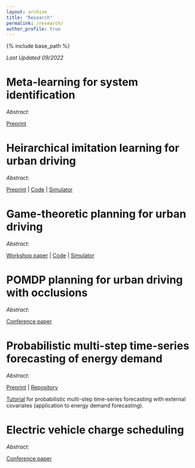 ```yaml
---
layout: archive
title: "Research"
permalink: /research/
author_profile: true
---
```


{% include base_path %}

_Last Updated 09/2022_

Meta-learning for system identification
=====

_*Abstract*_: 

[Preprint](https://arxiv.org/abs/2206.00694)

Heirarchical imitation learning for urban driving
=====

_*Abstract*_: 

[Preprint](https://arxiv.org/abs/2204.01922) \| [Code](https://github.com/sisl/InteractionImitation) \| [Simulator](https://github.com/sisl/InteractionSimulator)

Game-theoretic planning for urban driving
=====

_*Abstract*_: 

[Workshop paper](https://arxiv.org/abs/2201.0271) \| [Code](https://github.com/sisl/DecNashPlanning) \| [Simulator](https://github.com/sisl/InteractionSimulator)


POMDP planning for urban driving with occlusions
=====

_*Abstract*_: 

[Conference paper](https://ieeexplore.ieee.org/abstract/document/9419519/)

Probabilistic multi-step time-series forecasting of energy demand
=====

_*Abstract*_: 

[Preprint](https://arxiv.org/abs/2201.02753) \| [Repository](https://github.com/sisl/JointDemandForecasting)

[Tutorial](https://colab.research.google.com/drive/1xA3x-hi2JpsuBuiZwkGDDLNl1iGefjvy) for probabilistic multi-step time-series forecasting with external covariates (application to energy demand forecasting).

Electric vehicle charge scheduling
=====

_*Abstract*_: 

[Conference paper](https://ieeexplore.ieee.org/abstract/document/8965237/)
